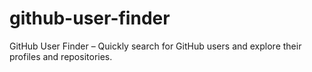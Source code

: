 # github-user-finder
GitHub User Finder – Quickly search for GitHub users and explore their profiles and repositories.
